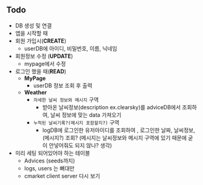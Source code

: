 ## Todo
- DB 생성 및 연결
- 앱을 시작할 때 
- 회원 가입시(**CREATE**)
  * userDB에 아이디, 비밀번호, 이름, 닉네임 
- 회원정보 수정 (**UPDATE**)
  * mypage에서 수정
- 로그인 했을 때(**READ**)
  * **MyPage**
    - userDB 정보 조회 후 출력
  * **Weather**
    - `자세한 날씨 정보와 메시지` 구역
        * 받아온 날씨정보(description ex.clearsky)를 adviceDB에서 조회하여, 날씨 정보에 맞는 data 가져오기 
    - `누적된 날씨기록?(메시지 포함할지?)` 구역
        * logDB에 로그인한 유저아이디를 조회하여 , 로그인한 날짜, 날씨정보, (메시지?) 조회? (메시지는 날씨정보와 메시지 구역에 있기 때문에 굳이 안넣어줘도 되지 않나? 생각)
- 미리 세팅 되어있어야 하는 테이블 
    - Advices (seeds까지)
    - logs, users 는 뼈대만 
    - cmarket client server 다시 보기 